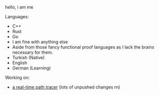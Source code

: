 hello, i am me

Languages:
- C++
- Rust
- Go
- I am fine with anything else
- Aside from those fancy functional proof languages as I lack the brains necessary for them.
- Turkish (Native)
- English
- German (Learning)

Working on:
- [a real-time path tracer](https://github.com/xor-shift/tracer.rs) (lots of unpushed changes rn)

